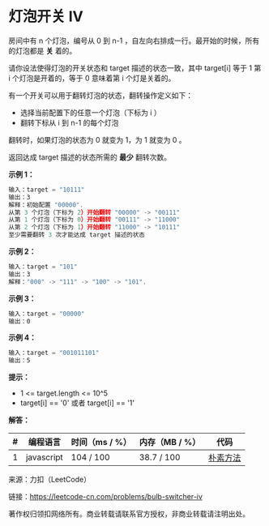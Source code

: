 # 灯泡开关 IV

房间中有 n 个灯泡，编号从 0 到 n-1 ，自左向右排成一行。最开始的时候，所有的灯泡都是 **关** 着的。

请你设法使得灯泡的开关状态和 target 描述的状态一致，其中 target[i] 等于 1 第 i 个灯泡是开着的，等于 0 意味着第 i 个灯是关着的。

有一个开关可以用于翻转灯泡的状态，翻转操作定义如下：

- 选择当前配置下的任意一个灯泡（下标为 i ）
- 翻转下标从 i 到 n-1 的每个灯泡

翻转时，如果灯泡的状态为 0 就变为 1，为 1 就变为 0 。

返回达成 target 描述的状态所需的 **最少** 翻转次数。

**示例 1：**

``` javascript
输入：target = "10111"
输出：3
解释：初始配置 "00000".
从第 3 个灯泡（下标为 2）开始翻转 "00000" -> "00111"
从第 1 个灯泡（下标为 0）开始翻转 "00111" -> "11000"
从第 2 个灯泡（下标为 1）开始翻转 "11000" -> "10111"
至少需要翻转 3 次才能达成 target 描述的状态
```

**示例 2：**

``` javascript
输入：target = "101"
输出：3
解释："000" -> "111" -> "100" -> "101".
```

**示例 3：**

``` javascript
输入：target = "00000"
输出：0
```

**示例 4：**

``` javascript
输入：target = "001011101"
输出：5
```

**提示：**

- 1 <= target.length <= 10^5
- target[i] == '0' 或者 target[i] == '1'

**解答：**

**#**|**编程语言**|**时间（ms / %）**|**内存（MB / %）**|**代码**
--|--|--|--|--
1|javascript|104 / 100|38.7 / 100|[朴素方法](./javascript/ac_v1.js)

来源：力扣（LeetCode）

链接：https://leetcode-cn.com/problems/bulb-switcher-iv

著作权归领扣网络所有。商业转载请联系官方授权，非商业转载请注明出处。

